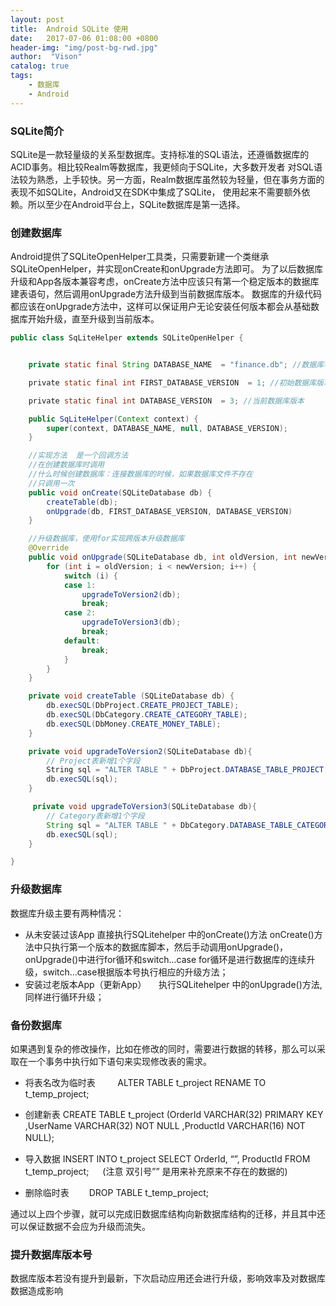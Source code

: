 ```yaml
---
layout: post
title:  Android SQLite 使用
date:   2017-07-06 01:08:00 +0800
header-img: "img/post-bg-rwd.jpg"
author:  "Vison"
catalog: true
tags:
    - 数据库
    - Android
---
```


### SQLite简介
SQLite是一款轻量级的关系型数据库。支持标准的SQL语法，还遵循数据库的ACID事务。相比较Realm等数据库，我更倾向于SQLite，大多数开发者
对SQL语法较为熟悉，上手较快。另一方面，Realm数据库虽然较为轻量，但在事务方面的表现不如SQLite，Android又在SDK中集成了SQLite，
使用起来不需要额外依赖。所以至少在Android平台上，SQLite数据库是第一选择。

### 创建数据库
Android提供了SQLiteOpenHelper工具类，只需要新建一个类继承SQLiteOpenHelper，并实现onCreate和onUpgrade方法即可。
为了以后数据库升级和App各版本兼容考虑，onCreate方法中应该只有第一个稳定版本的数据库建表语句，然后调用onUpgrade方法升级到当前数据库版本。
数据库的升级代码都应该在onUpgrade方法中，这样可以保证用户无论安装任何版本都会从基础数据库开始升级，直至升级到当前版本。

```java
public class SqLiteHelper extends SQLiteOpenHelper {


    private static final String DATABASE_NAME  = "finance.db"; //数据库名称

    private static final int FIRST_DATABASE_VERSION  = 1; //初始数据库版本

    private static final int DATABASE_VERSION  = 3; //当前数据库版本

    public SqLiteHelper(Context context) {
        super(context, DATABASE_NAME, null, DATABASE_VERSION);
    }

    //实现方法  是一个回调方法
    //在创建数据库时调用
    //什么时候创建数据库：连接数据库的时候，如果数据库文件不存在
    //只调用一次
    public void onCreate(SQLiteDatabase db) {
        createTable(db);
        onUpgrade(db, FIRST_DATABASE_VERSION, DATABASE_VERSION)
    }

    //升级数据库，使用for实现跨版本升级数据库
    @Override
    public void onUpgrade(SQLiteDatabase db, int oldVersion, int newVersion) {
        for (int i = oldVersion; i < newVersion; i++) {
            switch (i) {
            case 1:
                upgradeToVersion2(db);
                break;
            case 2:
                upgradeToVersion3(db);
                break;
            default:
                break;
            }
        }
    }

    private void createTable (SQLiteDatabase db) {
        db.execSQL(DbProject.CREATE_PROJECT_TABLE);
        db.execSQL(DbCategory.CREATE_CATEGORY_TABLE);
        db.execSQL(DbMoney.CREATE_MONEY_TABLE);
    }

    private void upgradeToVersion2(SQLiteDatabase db){
        // Project表新增1个字段
        String sql = "ALTER TABLE " + DbProject.DATABASE_TABLE_PROJECT + " ADD COLUMN is_deleted VARCHAR";
        db.execSQL(sql);
    }

     private void upgradeToVersion3(SQLiteDatabase db){
        // Category表新增1个字段
        String sql = "ALTER TABLE " + DbCategory.DATABASE_TABLE_CATEGORY + " ADD COLUMN is_deleted VARCHAR";
        db.execSQL(sql);
    }

}
```

### 升级数据库
  数据库升级主要有两种情况：
   * 从未安装过该App
     直接执行SQLitehelper 中的onCreate()方法
     onCreate()方法中只执行第一个版本的数据库脚本，然后手动调用onUpgrade()，onUpgrade()中进行for循环和switch...case
     for循环是进行数据库的连续升级，switch...case根据版本号执行相应的升级方法；
   * 安装过老版本App（更新App）
     执行SQLitehelper 中的onUpgrade()方法, 同样进行循环升级；

### 备份数据库
   如果遇到复杂的修改操作，比如在修改的同时，需要进行数据的转移，那么可以采取在一个事务中执行如下语句来实现修改表的需求。

   * 将表名改为临时表
         ALTER TABLE t_project RENAME TO t_temp_project;

   * 创建新表
        CREATE TABLE t_project (OrderId VARCHAR(32) PRIMARY KEY ,UserName VARCHAR(32) NOT NULL ,ProductId VARCHAR(16) NOT NULL);
　　
   * 导入数据
        INSERT INTO t_project SELECT OrderId, “”, ProductId FROM t_temp_project;
　       (注意 双引号”” 是用来补充原来不存在的数据的)
　　
   * 删除临时表　　
        DROP TABLE t_temp_project;

通过以上四个步骤，就可以完成旧数据库结构向新数据库结构的迁移，并且其中还可以保证数据不会应为升级而流失。

### 提升数据库版本号
  数据库版本若没有提升到最新，下次启动应用还会进行升级，影响效率及对数据库数据造成影响
